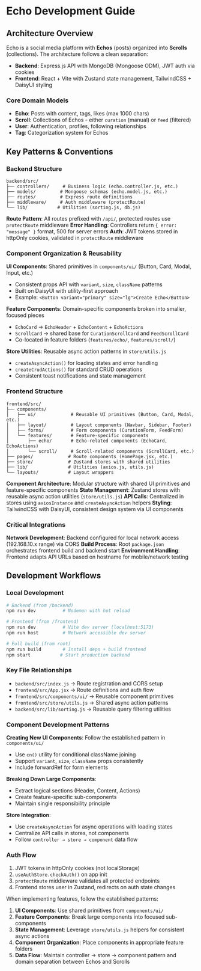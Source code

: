 # Echo Development Guide

## Architecture Overview

Echo is a social media platform with **Echos** (posts) organized into **Scrolls** (collections). The architecture follows a clean separation:

- **Backend**: Express.js API with MongoDB (Mongoose ODM), JWT auth via cookies
- **Frontend**: React + Vite with Zustand state management, TailwindCSS + DaisyUI styling

### Core Domain Models

- **Echo**: Posts with content, tags, likes (max 1000 chars)
- **Scroll**: Collections of Echos - either `curation` (manual) or `feed` (filtered)
- **User**: Authentication, profiles, following relationships
- **Tag**: Categorization system for Echos

## Key Patterns & Conventions

### Backend Structure
```
backend/src/
├── controllers/     # Business logic (echo.controller.js, etc.)
├── models/         # Mongoose schemas (echo.model.js, etc.)
├── routes/         # Express route definitions
├── middleware/     # Auth middleware (protectRoute)
└── lib/           # Utilities (sorting.js, db.js)
```

**Route Pattern**: All routes prefixed with `/api/`, protected routes use `protectRoute` middleware
**Error Handling**: Controllers return `{ error: "message" }` format, 500 for server errors
**Auth**: JWT tokens stored in httpOnly cookies, validated in `protectRoute` middleware

### Component Organization & Reusability

**UI Components**: Shared primitives in `components/ui/` (Button, Card, Modal, Input, etc.)
- Consistent props API with `variant`, `size`, `className` patterns
- Built on DaisyUI with utility-first approach
- Example: `<Button variant="primary" size="lg">Create Echo</Button>`

**Feature Components**: Domain-specific components broken into smaller, focused pieces
- `EchoCard` → `EchoHeader` + `EchoContent` + `EchoActions`
- `ScrollCard` → shared base for `CurationScrollCard` and `FeedScrollCard`
- Co-located in feature folders (`features/echo/`, `features/scroll/`)

**Store Utilities**: Reusable async action patterns in `store/utils.js`
- `createAsyncAction()` for loading states and error handling
- `createCrudActions()` for standard CRUD operations
- Consistent toast notifications and state management

### Frontend Structure
```
frontend/src/
├── components/
│   ├── ui/             # Reusable UI primitives (Button, Card, Modal, etc.)
│   ├── layout/         # Layout components (Navbar, Sidebar, Footer)
│   ├── forms/          # Form components (CurationForm, FeedForm)
│   └── features/       # Feature-specific components
│       ├── echo/       # Echo-related components (EchoCard, EchoActions)
│       └── scroll/     # Scroll-related components (ScrollCard, etc.)
├── pages/             # Route components (HomePage.jsx, etc.)
├── store/             # Zustand stores with shared utilities
├── lib/               # Utilities (axios.js, utils.js)
└── layouts/           # Layout wrappers
```

**Component Architecture**: Modular structure with shared UI primitives and feature-specific components
**State Management**: Zustand stores with reusable async action utilities (`store/utils.js`)
**API Calls**: Centralized in stores using `axiosInstance` and `createAsyncAction` helpers
**Styling**: TailwindCSS with DaisyUI, consistent design system via UI components

### Critical Integrations

**Network Development**: Backend configured for local network access (192.168.10.x range) via CORS
**Build Process**: Root `package.json` orchestrates frontend build and backend start
**Environment Handling**: Frontend adapts API URLs based on hostname for mobile/network testing

## Development Workflows

### Local Development
```bash
# Backend (from /backend)
npm run dev          # Nodemon with hot reload

# Frontend (from /frontend) 
npm run dev          # Vite dev server (localhost:5173)
npm run host         # Network accessible dev server

# Full build (from root)
npm run build        # Install deps + build frontend
npm start           # Start production backend
```

### Key File Relationships

- `backend/src/index.js` → Route registration and CORS setup
- `frontend/src/App.jsx` → Route definitions and auth flow
- `frontend/src/components/ui/` → Reusable component primitives
- `frontend/src/store/utils.js` → Shared async action patterns
- `backend/src/lib/sorting.js` → Reusable query filtering utilities

### Component Development Patterns

**Creating New UI Components**: Follow the established pattern in `components/ui/`
- Use `cn()` utility for conditional className joining
- Support `variant`, `size`, `className` props consistently
- Include forwardRef for form elements

**Breaking Down Large Components**: 
- Extract logical sections (Header, Content, Actions)
- Create feature-specific sub-components
- Maintain single responsibility principle

**Store Integration**:
- Use `createAsyncAction` for async operations with loading states
- Centralize API calls in stores, not components
- Follow `controller → store → component` data flow

### Auth Flow
1. JWT tokens in httpOnly cookies (not localStorage)
2. `useAuthStore.checkAuth()` on app init
3. `protectRoute` middleware validates all protected endpoints
4. Frontend stores user in Zustand, redirects on auth state changes

When implementing features, follow the established patterns:
1. **UI Components**: Use shared primitives from `components/ui/` 
2. **Feature Components**: Break large components into focused sub-components
3. **State Management**: Leverage `store/utils.js` helpers for consistent async actions
4. **Component Organization**: Place components in appropriate feature folders
5. **Data Flow**: Maintain controller → store → component pattern and domain separation between Echos and Scrolls